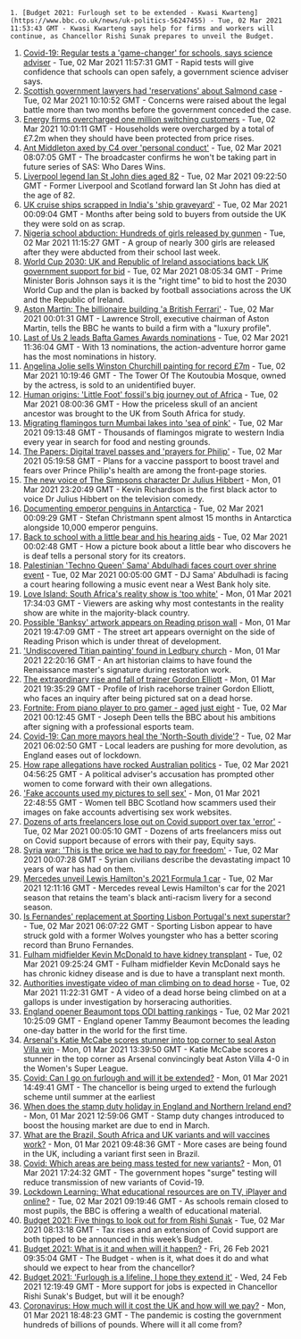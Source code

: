 
    1. [Budget 2021: Furlough set to be extended - Kwasi Kwarteng](https://www.bbc.co.uk/news/uk-politics-56247455) - Tue, 02 Mar 2021 11:53:43 GMT - Kwasi Kwarteng says help for firms and workers will continue, as Chancellor Rishi Sunak prepares to unveil the Budget.
1. [Covid-19: Regular tests a 'game-changer' for schools, says science adviser](https://www.bbc.co.uk/news/uk-56250995) - Tue, 02 Mar 2021 11:57:31 GMT - Rapid tests will give confidence that schools can open safely, a government science adviser says.
1. [Scottish government lawyers had 'reservations' about Salmond case](https://www.bbc.co.uk/news/uk-scotland-scotland-politics-56251165) - Tue, 02 Mar 2021 10:10:52 GMT - Concerns were raised about the legal battle more than two months before the government conceded the case.
1. [Energy firms overcharged one million switching customers](https://www.bbc.co.uk/news/business-56250956) - Tue, 02 Mar 2021 10:01:11 GMT - Households were overcharged by a total of £7.2m when they should have been protected from price rises.
1. [Ant Middleton axed by C4 over 'personal conduct'](https://www.bbc.co.uk/news/newsbeat-56249556) - Tue, 02 Mar 2021 08:07:05 GMT - The broadcaster confirms he won't be taking part in future series of SAS: Who Dares Wins.
1. [Liverpool legend Ian St John dies aged 82](https://www.bbc.co.uk/sport/football/56250355) - Tue, 02 Mar 2021 09:22:50 GMT - Former Liverpool and Scotland forward Ian St John has died at the age of 82.
1. [UK cruise ships scrapped in India's 'ship graveyard'](https://www.bbc.co.uk/news/uk-56196069) - Tue, 02 Mar 2021 00:09:04 GMT - Months after being sold to buyers from outside the UK they were sold on as scrap.
1. [Nigeria school abduction: Hundreds of girls released by gunmen](https://www.bbc.co.uk/news/world-africa-56249626) - Tue, 02 Mar 2021 11:15:27 GMT - A group of nearly 300 girls are released after they were abducted from their school last week.
1. [World Cup 2030: UK and Republic of Ireland associations back UK government support for bid](https://www.bbc.co.uk/sport/football/56241637) - Tue, 02 Mar 2021 08:05:34 GMT - Prime Minister Boris Johnson says it is the "right time" to bid to host the 2030 World Cup and the plan is backed by football associations across the UK and the Republic of Ireland.
1. [Aston Martin: The billionaire building 'a British Ferrari'](https://www.bbc.co.uk/news/business-56245666) - Tue, 02 Mar 2021 00:01:31 GMT - Lawrence Stroll, executive chairman of Aston Martin, tells the BBC he wants to build a firm with a "luxury profile".
1. [Last of Us 2 leads Bafta Games Awards nominations](https://www.bbc.co.uk/news/newsbeat-56249563) - Tue, 02 Mar 2021 11:36:04 GMT - With 13 nominations, the action-adventure horror game has the most nominations in history.
1. [Angelina Jolie sells Winston Churchill painting for record £7m](https://www.bbc.co.uk/news/entertainment-arts-56250654) - Tue, 02 Mar 2021 10:19:46 GMT - The Tower Of The Koutoubia Mosque, owned by the actress, is sold to an unidentified buyer.
1. [Human origins: 'Little Foot' fossil's big journey out of Africa](https://www.bbc.co.uk/news/science-environment-56241509) - Tue, 02 Mar 2021 08:00:36 GMT - How the priceless skull of an ancient ancestor was brought to the UK from South Africa for study.
1. [Migrating flamingos turn Mumbai lakes into 'sea of pink'](https://www.bbc.co.uk/news/world-asia-india-56250443) - Tue, 02 Mar 2021 09:13:48 GMT - Thousands of flamingos migrate to western India every year in search for food and nesting grounds.
1. [The Papers: Digital travel passes and 'prayers for Philip'](https://www.bbc.co.uk/news/blogs-the-papers-56247442) - Tue, 02 Mar 2021 05:19:58 GMT - Plans for a vaccine passport to boost travel and fears over Prince Philip's health are among the front-page stories.
1. [The new voice of The Simpsons character Dr Julius Hibbert](https://www.bbc.co.uk/news/world-us-canada-56247935) - Mon, 01 Mar 2021 23:20:49 GMT - Kevin Richardson is the first black actor to voice Dr Julius Hibbert on the television comedy.
1. [Documenting emperor penguins in Antarctica](https://www.bbc.co.uk/news/in-pictures-55857380) - Tue, 02 Mar 2021 00:09:29 GMT - Stefan Christmann spent almost 15 months in Antarctica alongside 10,000 emperor penguins.
1. [Back to school with a little bear and his hearing aids](https://www.bbc.co.uk/news/entertainment-arts-56216508) - Tue, 02 Mar 2021 00:02:48 GMT - How a picture book about a little bear who discovers he is deaf tells a personal story for its creators.
1. [Palestinian 'Techno Queen' Sama' Abdulhadi faces court over shrine event](https://www.bbc.co.uk/news/world-middle-east-56244886) - Tue, 02 Mar 2021 00:05:00 GMT - DJ Sama' Abdulhadi is facing a court hearing following a music event near a West Bank holy site.
1. [Love Island: South Africa's reality show is 'too white'](https://www.bbc.co.uk/news/world-africa-56244227) - Mon, 01 Mar 2021 17:34:03 GMT - Viewers are asking why most contestants in the reality show are white in the majority-black country.
1. [Possible 'Banksy' artwork appears on Reading prison wall](https://www.bbc.co.uk/news/uk-england-berkshire-56231364) - Mon, 01 Mar 2021 19:47:09 GMT - The street art appears overnight on the side of Reading Prison which is under threat of development.
1. ['Undiscovered Titian painting' found in Ledbury church](https://www.bbc.co.uk/news/uk-england-hereford-worcester-56241825) - Mon, 01 Mar 2021 22:20:16 GMT - An art historian claims to have found the Renaissance master's signature during restoration work.
1. [The extraordinary rise and fall of trainer Gordon Elliott](https://www.bbc.co.uk/sport/horse-racing/56230013) - Mon, 01 Mar 2021 19:35:29 GMT - Profile of Irish racehorse trainer Gordon Elliott, who faces an inquiry after being pictured sat on a dead horse.
1. [Fortnite: From piano player to pro gamer - aged just eight](https://www.bbc.co.uk/news/technology-56239242) - Tue, 02 Mar 2021 00:12:45 GMT - Joseph Deen tells the BBC about his ambitions after signing with a professional esports team.
1. [Covid-19: Can more mayors heal the 'North-South divide'?](https://www.bbc.co.uk/news/uk-politics-56215352) - Tue, 02 Mar 2021 06:02:50 GMT - Local leaders are pushing for more devolution, as England eases out of lockdown.
1. [How rape allegations have rocked Australian politics](https://www.bbc.co.uk/news/world-australia-56178290) - Tue, 02 Mar 2021 04:56:25 GMT - A political adviser's accusation has prompted other women to come forward with their own allegations.
1. ['Fake accounts used my pictures to sell sex'](https://www.bbc.co.uk/news/uk-scotland-56182060) - Mon, 01 Mar 2021 22:48:55 GMT - Women tell BBC Scotland how scammers used their images on fake accounts advertising sex work websites.
1. [Dozens of arts freelancers lose out on Covid support over tax 'error'](https://www.bbc.co.uk/news/entertainment-arts-56236997) - Tue, 02 Mar 2021 00:05:10 GMT - Dozens of arts freelancers miss out on Covid support because of errors with their pay, Equity says.
1. [Syria war: 'This is the price we had to pay for freedom'](https://www.bbc.co.uk/news/world-middle-east-56154584) - Tue, 02 Mar 2021 00:07:28 GMT - Syrian civilians describe the devastating impact 10 years of war has had on them.
1. [Mercedes unveil Lewis Hamilton's 2021 Formula 1 car](https://www.bbc.co.uk/sport/formula1/56252715) - Tue, 02 Mar 2021 12:11:16 GMT - Mercedes reveal Lewis Hamilton's car for the 2021 season that retains the team's black anti-racism livery for a second season.
1. [Is Fernandes' replacement at Sporting Lisbon Portugal's next superstar?](https://www.bbc.co.uk/sport/football/56243780) - Tue, 02 Mar 2021 06:07:22 GMT - Sporting Lisbon appear to have struck gold with a former Wolves youngster who has a better scoring record than Bruno Fernandes.
1. [Fulham midfielder Kevin McDonald to have kidney transplant](https://www.bbc.co.uk/sport/football/56249895) - Tue, 02 Mar 2021 09:25:24 GMT - Fulham midfielder Kevin McDonald says he has chronic kidney disease and is due to have a transplant next month.
1. [Authorities investigate video of man climbing on to dead horse](https://www.bbc.co.uk/sport/horse-racing/56250379) - Tue, 02 Mar 2021 11:22:31 GMT - A video of a dead horse being climbed on at a gallops is under investigation by horseracing authorities.
1. [England opener Beaumont tops ODI batting rankings](https://www.bbc.co.uk/sport/cricket/56240018) - Tue, 02 Mar 2021 10:25:09 GMT - England opener Tammy Beaumont becomes the leading one-day batter in the world for the first time.
1. [Arsenal's Katie McCabe scores stunner into top corner to seal Aston Villa win](https://www.bbc.co.uk/sport/av/football/56234334) - Mon, 01 Mar 2021 13:39:50 GMT - Katie McCabe scores a stunner in the top corner as Arsenal convincingly beat Aston Villa 4-0 in the Women's Super League.
1. [Covid: Can I go on furlough and will it be extended?](https://www.bbc.co.uk/news/explainers-52135342) - Mon, 01 Mar 2021 14:49:41 GMT - The chancellor is being urged to extend the furlough scheme until summer at the earliest
1. [When does the stamp duty holiday in England and Northern Ireland end?](https://www.bbc.co.uk/news/business-53319433) - Mon, 01 Mar 2021 12:59:06 GMT - Stamp duty changes introduced to boost the housing market are due to end in March.
1. [What are the Brazil, South Africa and UK variants and will vaccines work?](https://www.bbc.co.uk/news/health-55659820) - Mon, 01 Mar 2021 09:48:36 GMT - More cases are being found in the UK, including a variant first seen in Brazil.
1. [Covid: Which areas are being mass tested for new variants?](https://www.bbc.co.uk/news/explainers-54872039) - Mon, 01 Mar 2021 17:24:32 GMT - The government hopes "surge" testing will reduce transmission of new variants of Covid-19.
1. [Lockdown Learning: What educational resources are on TV, iPlayer and online?](https://www.bbc.co.uk/news/education-55591821) - Tue, 02 Mar 2021 09:19:46 GMT - As schools remain closed to most pupils, the BBC is offering a wealth of educational material.
1. [Budget 2021: Five things to look out for from Rishi Sunak](https://www.bbc.co.uk/news/business-56207194) - Tue, 02 Mar 2021 08:13:18 GMT - Tax rises and an extension of Covid support are both tipped to be announced in this week’s Budget.
1. [Budget 2021: What is it and when will it happen?](https://www.bbc.co.uk/news/business-55765868) - Fri, 26 Feb 2021 09:35:04 GMT - The Budget - when is it, what does it do and what should we expect to hear from the chancellor?
1. [Budget 2021: 'Furlough is a lifeline, I hope they extend it'](https://www.bbc.co.uk/news/business-56104411) - Wed, 24 Feb 2021 12:19:49 GMT - More support for jobs is expected in Chancellor Rishi Sunak's Budget, but will it be enough?
1. [Coronavirus: How much will it cost the UK and how will we pay?](https://www.bbc.co.uk/news/business-52663523) - Mon, 01 Mar 2021 18:48:23 GMT - The pandemic is costing the government hundreds of billions of pounds. Where will it all come from?

